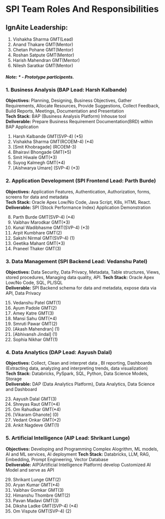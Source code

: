 # SPI Team Roles And Responsibilities
## IgnAite Leadership: 
1. Vishakha Sharma GMT(Lead)
2. Anand Thakare GMT(Mentor)
3. Chetan Pohane GMT(Mentor)
4. Roshan Satpute GMT(Mentor)
5. Harish Mahendran GMT(Mentor)
6. Nilesh Saratkar GMT(Mentor)

##### Note: * - Prototype participents.

### 1. Business Analysis (BAP Lead: Harsh Kalbande)
**Objectives:** Planning, Designing, Business Objectives, Gather Requirements, Allocate Resources, Provide Suggestions, Collect Feedback, Build Reports, Meetings, Documentation and Presentation <br>
**Tech Stack:** BAP (Business Analysis Platform) Inhouse tool <br>
**Deliverable:** Prepare Business Requirement Documentation(BRD) within BAP Application<br>

1. Harsh Kalbande GMT(SVP-4) (*5)
2. Vishakha Sharma GMT(RCOEM-4) (*4)
3. [Smit Khobragade] (RCOEM-3)
4. Bhairavi Bhongade GMT(*5)
5. Smit Hiwale GMT(*3)
6. Suyog Kalmegh GMT(*4)
7. [Aishwarya Umare] (SVP-4) (*3)

### 2. Application Development (SPI Frontend Lead: Parth Burde)
**Objectives:** Application Features, Authentication, Authorization, forms, screens for data and metadata<br>
**Tech Stack:** Oracle Apex Low/No Code, Java Script, K8s, HTML React.<br>
**Deliverable:** SPI (Stock Performance Index) Application Demonstration<br>

8. Parth Burde GMT(SVP-4) (*4)
9. Vaibhav Marodkar GMT(*3)
10. Kunal Wadibhasme GMT(SVP-4) (*3)
11. Arpit Kumbhare GMT(2)
12. Sakshi Nirmal GMT(SVP-4) (1)
13. Geetika Mahant GMT(*3)
14. Praneel Thaker GMT(3)

### 3. Data Management (SPI Backend Lead: Vedanshu Patel)
**Objectives:** Data Security, Data Privacy, Metadata, Table structures, Views, stored procedures, Managing data quality, API.
**Tech Stack:** Oracle Apex Low/No Code, SQL, PL/SQL<br>
**Deliverable:** SPI Backend schema for data and metadata, expose data via API, Data Privacy<br>

15. Vedanshu Patel GMT(1)
16. Ayum Padole GMT(2)
17. Amey Katre GMT(3)
18. Mansi Sahu GMT(*4)
19. Smruti Pawar GMT(2)
20. [Akash Mahendran] (1)
21. [Abhivansh Jindal] (1)
22. Sophia Nikhar GMT(1)

### 4. Data Analytics (DAP Lead: Aayush Dalal)
**Objectives:** Collect, Clean and interpret data , BI reporting, Dashboards (Extracting data, analyzing and interpreting trends, data visualization)<br>
**Tech Stack:** Databricks, PySpark, SQL, Python, Data Science Models, Storage<br>
**Deliverable:** DAP (Data Analytics Platform), Data Analytics, Data Science and Dashboard<br>

23. Aayush Dalal GMT(3)
24. Shreyas Raut GMT(*4)
25. Om Rahudkar GMT(*4)
26. [Vikaram Ghanote] (0)
27. Vedant Onkar GMT(*2)
28. Ankit Nagdeve GMT(1)
  
### 5. Artificial Intelligence (AIP Lead: Shrikant Lunge)
**Objectives:** Developing and Programming Complex Alogrithm, ML models, AI and ML services, AI deployment 
**Tech Stack:** Databricks, LLM, RAG, Embedding, Prompt Engineering, Vector Database<br>
**Deliverable:** AIP(Artificial Intelligence Platform) develop Customized AI Model and serve as API<br>

29. Shrikant Lunge GMT(2)
30. Aryan Kumar GMT(*4)
31. Vaibhav Gomkar GMT(3)
32. Himanshu Thombre GMT(2)
33. Pavan Madavi GMT(3)
34. Diksha Ladke GMT(SVP-4) (*4)
35. Om Vispute GMT(SVP-4) (2)
